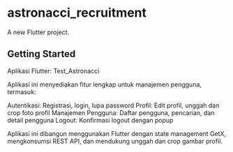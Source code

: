 # astronacci_recruitment

A new Flutter project.

## Getting Started

Aplikasi Flutter: Test_Astronacci

Aplikasi ini menyediakan fitur lengkap untuk manajemen pengguna, termasuk:

Autentikasi: Registrasi, login, lupa password
Profil: Edit profil, unggah dan crop foto profil
Manajemen Pengguna: Daftar pengguna, pencarian, dan detail pengguna
Logout: Konfirmasi logout dengan popup

Aplikasi ini dibangun menggunakan Flutter dengan state management GetX, mengkonsumsi REST API, dan mendukung unggah dan crop gambar profil.
